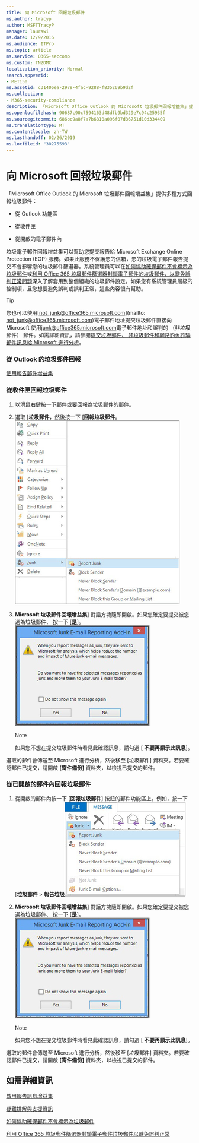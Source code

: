 ```yaml
---
title: 向 Microsoft 回報垃圾郵件
ms.author: tracyp
author: MSFTTracyP
manager: laurawi
ms.date: 12/9/2016
ms.audience: ITPro
ms.topic: article
ms.service: O365-seccomp
ms.custom: TN2DMC
localization_priority: Normal
search.appverid:
- MET150
ms.assetid: c31406ea-2979-4fac-9288-f835269b9d2f
ms.collection:
- M365-security-compliance
description: 「Microsoft Office Outlook 的 Microsoft 垃圾郵件回報增益集」提供多種方式回報垃圾郵件：
ms.openlocfilehash: 90687c90c7594163d48dfb9bd329e7c94c25935f
ms.sourcegitcommit: 686bc9a8f7a7b6810a096f07d36751d10d334409
ms.translationtype: MT
ms.contentlocale: zh-TW
ms.lasthandoff: 02/26/2019
ms.locfileid: "30275593"
---
```

# <a name="report-junk-email-messages-to-microsoft"></a>向 Microsoft 回報垃圾郵件

「Microsoft Office Outlook 的 Microsoft 垃圾郵件回報增益集」提供多種方式回報垃圾郵件：
  
- 從 Outlook 功能區
    
- 從收件匣
    
- 從開啟的電子郵件內
    
垃圾電子郵件回報增益集可以幫助您提交報告給 Microsoft Exchange Online Protection (EOP) 服務。如果此服務不保護您的信箱，您的垃圾電子郵件報告提交不會影響您的垃圾郵件篩選器。系統管理員可以在[如何協助確保郵件不會標示為垃圾郵件](https://go.microsoft.com/fwlink/p/?LinkId=534224)或[利用 Office 365 垃圾郵件篩選器封鎖電子郵件的垃圾郵件，以避免誤判正常問題](https://go.microsoft.com/fwlink/p/?LinkId=534225)深入了解套用到整個組織的垃圾郵件設定。如果您有系統管理員層級的控制項，且您想要避免誤判或誤判正常，這些內容很有幫助。
  
> [!TIP]
> 您也可以使用[not_junk@office365.microsoft.com](mailto: not_junk@office365.microsoft.com)電子郵件地址提交垃圾郵件直接向 Microsoft 使用[junk@office365.microsoft.com](mailto:junk@office365.microsoft.com)電子郵件地址和誤判的 （非垃圾郵件） 郵件。如需詳細資訊，請參閱[提交垃圾郵件、 非垃圾郵件和網路釣魚詐騙郵件訊息給 Microsoft 進行分析](submit-spam-non-spam-and-phishing-scam-messages-to-microsoft-for-analysis.md)。 
  
### <a name="to-report-junk-email-messages-from-outlook"></a>從 Outlook 的垃圾郵件回報

[使用報告郵件增益集](https://support.office.com/article/b5caa9f1-cdf3-4443-af8c-ff724ea719d2) 
  
### <a name="to-report-junk-email-messages-from-your-inbox"></a>從收件匣回報垃圾郵件

1. 以滑鼠右鍵按一下郵件或要回報為垃圾郵件的郵件。
    
2. 選取 [**垃圾郵件**，然後按一下 [**回報垃圾郵件**。 ![回報垃圾郵件的收件匣](media/EOP-Outlook-Junk-Reporting-Tool-3.jpg)
  
3. **Microsoft 垃圾郵件回報增益集**] 對話方塊隨即開啟。如果您確定要提交被您選為垃圾郵件、 按一下 [**是**]。 ![確認為垃圾郵件報告](media/EOP-Outlook-Junk-Reporting-Tool-2.jpg)
  
    > [!NOTE]
    > 如果您不想在提交垃圾郵件時看見此確認訊息，請勾選 [ **不要再顯示此訊息**]。 
  
選取的郵件會傳送至 Microsoft 進行分析，然後移至 [垃圾郵件] 資料夾。若要確認郵件已提交，請開啟 **[寄件備份]** 資料夾，以檢視已提交的郵件。 
  
### <a name="to-report-a-junk-email-message-from-within-an-opened-message"></a>從已開啟的郵件內回報垃圾郵件

1. 從開啟的郵件內按一下 [**回報垃圾郵件**] 按鈕的郵件功能區上。例如，按一下 [**垃圾郵件** \> **報告垃圾**![報告的郵件內的垃圾電子郵件](media/EOP-Outlook-Junk-Reporting-Tool-4.jpg)
  
2. **Microsoft 垃圾郵件回報增益集**] 對話方塊隨即開啟。如果您確定要提交被您選為垃圾郵件、 按一下 [**是**]。 ![確認為垃圾郵件報告](media/EOP-Outlook-Junk-Reporting-Tool-2.jpg)
  
    > [!NOTE]
    > 如果您不想在提交垃圾郵件時看見此確認訊息，請勾選 [ **不要再顯示此訊息**]。 
  
選取的郵件會傳送至 Microsoft 進行分析，然後移至 [垃圾郵件] 資料夾。若要確認郵件已提交，請開啟 **[寄件備份]** 資料夾，以檢視已提交的郵件。 
  
## <a name="for-more-information"></a>如需詳細資訊

[啟用報告訊息增益集](https://support.office.com/article/4250c4bc-6102-420b-9e0a-a95064837676)
  
[疑難排解與支援資訊](troubleshooting-and-support-information.md)
  
[如何協助確保郵件不會標示為垃圾郵件](https://go.microsoft.com/fwlink/p/?LinkId=534224)
  
[利用 Office 365 垃圾郵件篩選器封鎖電子郵件垃圾郵件以避免誤判正常](https://go.microsoft.com/fwlink/p/?LinkId=534225)
  

